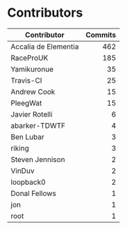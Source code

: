 Contributors
============


| Contributor | Commits |
|---|---:|
| Accalia de Elementia | 462 |
| RaceProUK | 185 |
| Yamikuronue | 35 |
| Travis-CI | 25 |
| Andrew Cook | 15 |
| PleegWat | 15 |
| Javier Rotelli | 6 |
| abarker-TDWTF | 4 |
| Ben Lubar | 3 |
| riking | 3 |
| Steven Jennison | 2 |
| VinDuv | 2 |
| loopback0 | 2 |
| Donal Fellows | 1 |
| jon | 1 |
| root | 1 |